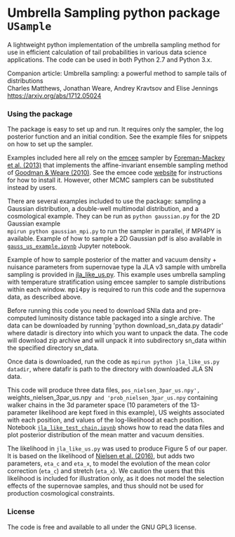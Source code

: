 Umbrella Sampling python package `USample`
=====

A lightweight python implementation of the umbrella sampling method for use in efficient calculation of tail probabilities in various data science applications. The code can be used in both Python 2.7 and Python 3.x. 

Companion article: Umbrella sampling: a powerful method to sample tails of distributions  
  Charles Matthews, Jonathan Weare, Andrey Kravtsov and Elise Jennings  
  https://arxiv.org/abs/1712.05024

### Using the package

The package is easy to set up and run. It requires only the sampler, the log posterior function and an initial condition. See the example files for snippets on how to set up the sampler.

Examples included here all rely on the <a href="http://dfm.io/emcee/current/">emcee</a> sampler by <a href="https://arxiv.org/abs/1202.3665">Foreman-Mackey et al. (2013)</a> that implements the affine-invariant ensemble sampling method of <a href="">Goodman & Weare (2010)</a>. See the emcee code <a href="http://dfm.io/emcee/current/">website</a> for instructions for how to install it. However, other MCMC samplers can be substituted instead by users. 

There are several examples included to use the package: sampling a Gaussian distribution, a double-well multimodal distribution, and a cosmological example. They can be run as `python gaussian.py` for the 2D Gaussian example  
`mpirun python gaussian_mpi.py` to run the sampler in parallel, if MPI4PY is available.
Example of how to sample a 2D Gaussian pdf is also available in <a href="https://github.com/c-matthews/usample/blob/master/gauss_us_example.ipynb">`gauss_us_example.ipynb`</a> Jupyter notebook.

Example of how to sample posterior of the matter and vacuum density + nuisance parameters from supernovae type Ia JLA v3 sample with umbrella sampling is provided in <a href="https://github.com/c-matthews/usample/blob/master/jla_like_us.py">jla_like_us.py</a>. This example uses umbrella sampling with temperature stratification using emcee sampler to sample distributions within each window. <tt>mpi4py</tt> is required to run this code and the supernova data, as described above.

Before running this code you need to download SNIa data and pre-computed luminosity distance table packaged into a single archive. The data can be downloaded by running 'python download_sn_data.py datadir' where datadir is directory into which you want to unpack the data. The code will download zip archive and will unpack it into subdirectory sn_data within the specified directory sn_data. 

Once data is downloaded, run the code as `mpirun python jla_like_us.py datadir`, where datafir is path to the directory with downloaded JLA SN data. 

This code will produce three data files, `pos_nielsen_3par_us.npy', `weights_nielsen_3par_us.npy` and 'prob_nielsen_3par_us.npy` containing walker chains in the 3d parameter space (10 parameters of the 13-parameter likelihood are kept fixed in this example), US weights associated with each position, and values of the log-likelihood at each position.  Notebook <a href="https://github.com/c-matthews/usample/blob/master/jla_like_check_chain.ipynb">`jla_like_test_chain.ipynb`</a> shows how to read the data files and plot posterior distribution of the mean matter and vacuum densities.

The likelihood in `jla_like_us.py` was used to produce Figure 5 of our paper. It is based on the likelihood of <a href="http://adsabs.harvard.edu/abs/2016NatSR...635596N">Nielsen et al. (2016)</a>, but adds two parameters, `eta_c` and `eta_x`, to model the evolution of the mean color correction (`eta_c`) and stretch (`eta_x`). We caution the users that this likelihood is included for illustration only, as it does not model the selection effects of the supernovae samples, and thus should not be used for production cosmological constraints. 

### License

The code is free and available to all under the GNU GPL3 license.
